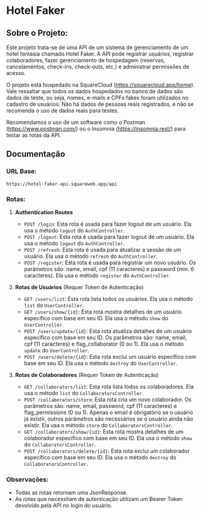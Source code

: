 # Hotel Faker

## Sobre o Projeto:
Este projeto trata-se de uma API de um sistema de gerenciamento de um hotel fantasia chamado Hotel Faker.
A API pode registrar usuários, registrar colaboradores, fazer gerenciamento de hospedagem (reservas, cancelamentos, check-ins, check-outs, etc.) e administrar permissões de acesso.

O projeto está hospedado na SquareCloud (https://squarecloud.app/home).
Vale ressaltar que todos os dados hospedados no banco de dados são dados de teste, ou seja, nomes, e-mails e CPFs fakes foram utilizados no cadastro de usuários.
Não há dados de pessoas reais registrados, e não se recomenda o uso de dados reais para testes.

Recomendamos o uso de um software como o Postman (https://www.postman.com/) ou o Insomnia (https://insomnia.rest/) para testar as rotas da API.

## Documentação

### URL Base:
`https://hotel-faker-api.squareweb.app/api`

### Rotas:
1. **Authentication Routes**
    - `POST /login`: Esta rota é usada para fazer logout de um usuário. Ela usa o método `logout` do `AuthController`.
    - `POST /logout`: Esta rota é usada para fazer logout de um usuário. Ela usa o método `logout` do `AuthController`.
    - `POST /refresh`: Esta rota é usada para atualizar a sessão de um usuário. Ela usa o método `refresh` do `AuthController`.
    - `POST /register`: Esta rota é usada para registrar um novo usuário. Os parâmetros são: name, email, cpf (11 caracteres) e password (min. 6 caracteres). Ela usa o método `register` do `AuthController`.

2. **Rotas de Usuários** (Requer Token de Autenticação)
    - `GET /users/list`: Esta rota lista todos os usuários. Ela usa o método `list` do `UserController`.
    - `GET /users/show/{id}`: Esta rota mostra detalhes de um usuário específico com base em seu ID. Ela usa o método `show` do `UserController`.
    - `POST /users/update/{id}`: Esta rota atualiza detalhes de um usuário específico com base em seu ID. Os parâmetros são: name, email, cpf (11 caracteres) e flag_collaborator (0 ou 1). Ela usa o método `update` do `UserController`.
    - `POST /users/delete/{id}`: Esta rota exclui um usuário específico com base em seu ID. Ela usa o método `destroy` do `UserController`.

3. **Rotas de Colaboradores** (Requer Token de Autenticação)
    - `GET /collaborators/list`: Esta rota lista todos os colaboradores. Ela usa o método `list` do `CollaboratorsController`.
    - `POST /collaborators/store`: Esta rota cria um novo colaborador. Os parâmetros são: name, email, password, cpf (11 caracteres) e flag_permissions (0 ou 1). Apenas o email é obrigatório se o usuário já existir, outros parâmetros são necessários se o usuário ainda não existir. Ela usa o método `store` do `CollaboratorsController`.
    - `GET /collaborators/show/{id}`: Esta rota mostra detalhes de um colaborador específico com base em seu ID. Ela usa o método `show` do `CollaboratorsController`.
    - `POST /collaborators/delete/{id}`: Esta rota exclui um colaborador específico com base em seu ID. Ela usa o método `destroy` do `CollaboratorsController`.

### Observações:
- Todas as rotas retornam uma JsonResponse.
- As rotas que necessitam de autenticação utilizam um Bearer Token devolvido pela API no login do usuário.
